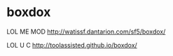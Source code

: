 # boxdox

LOL ME MOD http://watissf.dantarion.com/sf5/boxdox/

LOL U C http://toolassisted.github.io/boxdox/

